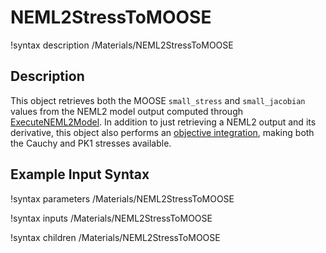 # NEML2StressToMOOSE

!syntax description /Materials/NEML2StressToMOOSE

## Description

This object retrieves both the MOOSE `small_stress` and `small_jacobian` values from the NEML2 model output computed through [ExecuteNEML2Model](ExecuteNEML2Model.md). In addition to just retrieving a NEML2 output and its derivative, this object also performs an [objective integration](ComputeLagrangianObjectiveStress.md), making both the Cauchy and PK1 stresses available.

## Example Input Syntax

!syntax parameters /Materials/NEML2StressToMOOSE

!syntax inputs /Materials/NEML2StressToMOOSE

!syntax children /Materials/NEML2StressToMOOSE
